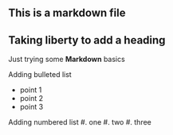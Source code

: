 ## This is a markdown file

Taking liberty to add a heading
--------------------------------------

Just trying some **Markdown** basics

Adding bulleted list
- point 1
- point 2
- point 3

Adding numbered list
#. one
#. two
#. three
